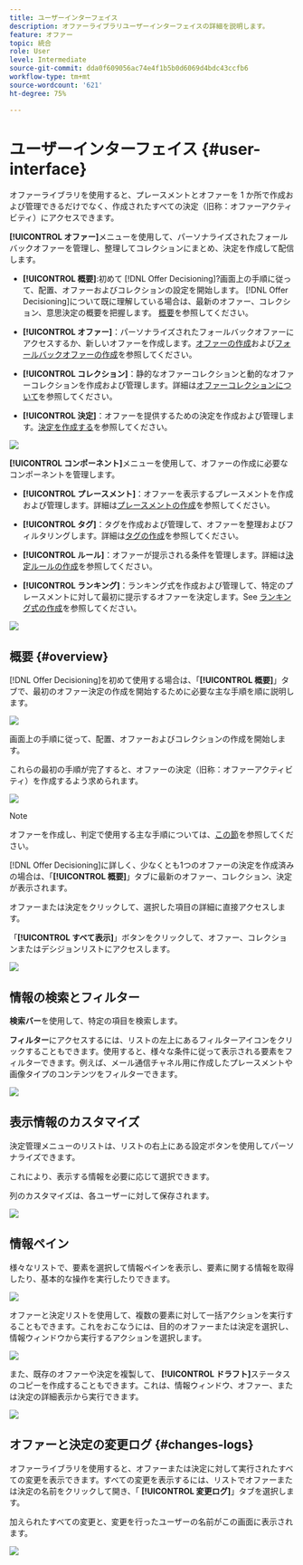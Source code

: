```yaml
---
title: ユーザーインターフェイス
description: オファーライブラリユーザーインターフェイスの詳細を説明します。
feature: オファー
topic: 統合
role: User
level: Intermediate
source-git-commit: dda0f609056ac74e4f1b5b0d6069d4bdc43ccfb6
workflow-type: tm+mt
source-wordcount: '621'
ht-degree: 75%

---
```


# ユーザーインターフェイス {#user-interface}

オファーライブラリを使用すると、プレースメントとオファーを 1 か所で作成および管理できるだけでなく、作成されたすべての決定（旧称：オファーアクティビティ）にアクセスできます。

**[!UICONTROL オファー]**&#x200B;メニューを使用して、パーソナライズされたフォールバックオファーを管理し、整理してコレクションにまとめ、決定を作成して配信します。

* **[!UICONTROL 概要]**:初めて [!DNL Offer Decisioning]?画面上の手順に従って、配置、オファーおよびコレクションの設定を開始します。 [!DNL Offer Decisioning]について既に理解している場合は、最新のオファー、コレクション、意思決定の概要を把握します。 [概要](#overview)を参照してください。

* **[!UICONTROL オファー]**：パーソナライズされたフォールバックオファーにアクセスするか、新しいオファーを作成します。[オファーの作成](../offer-library/creating-personalized-offers.md)および[フォールバックオファーの作成](../offer-library/creating-fallback-offers.md)を参照してください。

* **[!UICONTROL コレクション]**：静的なオファーコレクションと動的なオファーコレクションを作成および管理します。詳細は[オファーコレクションについて](../offer-library/creating-collections.md)を参照してください。

* **[!UICONTROL 決定]**：オファーを提供するための決定を作成および管理します。[決定を作成する](../offer-activities/create-offer-activities.md)を参照してください。

![](../../assets/offers_menu.png)

**[!UICONTROL コンポーネント]**&#x200B;メニューを使用して、オファーの作成に必要なコンポーネントを管理します。

* **[!UICONTROL プレースメント]**：オファーを表示するプレースメントを作成および管理します。詳細は[プレースメントの作成](../offer-library/creating-placements.md)を参照してください。

* **[!UICONTROL タグ]**：タグを作成および管理して、オファーを整理およびフィルタリングします。詳細は[タグの作成](../offer-library/creating-tags.md)を参照してください。

* **[!UICONTROL ルール]**：オファーが提示される条件を管理します。詳細は[決定ルールの作成](../offer-library/creating-decision-rules.md)を参照してください。

* **[!UICONTROL ランキング]**：ランキング式を作成および管理して、特定のプレースメントに対して最初に提示するオファーを決定します。See [ランキング式の作成](../offer-library/create-ranking-formulas.md)を参照してください。

![](../../assets/offer_activities.png)

## 概要 {#overview}

[!DNL Offer Decisioning]を初めて使用する場合は、「**[!UICONTROL 概要]**」タブで、最初のオファー決定の作成を開始するために必要な主な手順を順に説明します。

![](../../assets/overview_onboarding.png)

画面上の手順に従って、配置、オファーおよびコレクションの作成を開始します。

これらの最初の手順が完了すると、オファーの決定（旧称：オファーアクティビティ）を作成するよう求められます。

![](../../assets/overview_collection-created.png)

>[!NOTE]
>
>オファーを作成し、判定で使用する主な手順については、[この節](../offer-library/key-steps.md)を参照してください。

[!DNL Offer Decisioning]に詳しく、少なくとも1つのオファーの決定を作成済みの場合は、「**[!UICONTROL 概要]**」タブに最新のオファー、コレクション、決定が表示されます。

オファーまたは決定をクリックして、選択した項目の詳細に直接アクセスします。

「**[!UICONTROL すべて表示]**」ボタンをクリックして、オファー、コレクションまたはデシジョンリストにアクセスします。

![](../../assets/overview_view-all.png)

## 情報の検索とフィルター

**検索バー**&#x200B;を使用して、特定の項目を検索します。

**フィルター**&#x200B;にアクセスするには、リストの左上にあるフィルターアイコンをクリックすることもできます。使用すると、様々な条件に従って表示される要素をフィルターできます。例えば、メール通信チャネル用に作成したプレースメントや画像タイプのコンテンツをフィルターできます。

![](../../assets/filters.png)

## 表示情報のカスタマイズ

決定管理メニューのリストは、リストの右上にある設定ボタンを使用してパーソナライズできます。

これにより、表示する情報を必要に応じて選択できます。

列のカスタマイズは、各ユーザーに対して保存されます。

![](../../assets/columns.png)

## 情報ペイン

様々なリストで、要素を選択して情報ペインを表示し、要素に関する情報を取得したり、基本的な操作を実行したりできます。

![](../../assets/information-pane.png)

オファーと決定リストを使用して、複数の要素に対して一括アクションを実行することもできます。これをおこなうには、目的のオファーまたは決定を選択し、情報ウィンドウから実行するアクションを選択します。

![](../../assets/bulk-actions.png)

また、既存のオファーや決定を複製して、 **[!UICONTROL ドラフト]**&#x200B;ステータスのコピーを作成することもできます。これは、情報ウィンドウ、オファー、または決定の詳細表示から実行できます。

![](../../assets/duplicate-offer.png)

## オファーと決定の変更ログ {#changes-logs}

オファーライブラリを使用すると、オファーまたは決定に対して実行されたすべての変更を表示できます。すべての変更を表示するには、リストでオファーまたは決定の名前をクリックして開き、「 **[!UICONTROL 変更ログ]**」タブを選択します。

加えられたすべての変更と、変更を行ったユーザーの名前がこの画面に表示されます。

![](../../assets/change-logs.png)
